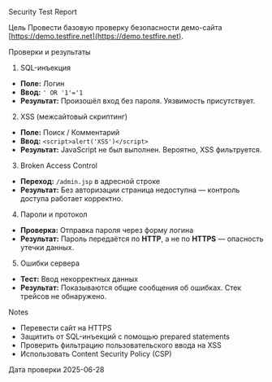 Security Test Report

Цель
Провести базовую проверку безопасности демо-сайта [https://demo.testfire.net](https://demo.testfire.net).



Проверки и результаты

1. SQL-инъекция
- **Поле:** Логин
- **Ввод:** `' OR '1'='1`
- **Результат:** Произошёл вход без пароля. Уязвимость присутствует.



2. XSS (межсайтовый скриптинг)
- **Поле:** Поиск / Комментарий
- **Ввод:** `<script>alert('XSS')</script>`
- **Результат:** JavaScript не был выполнен. Вероятно, XSS фильтруется.



3. Broken Access Control
- **Переход:** `/admin.jsp` в адресной строке
- **Результат:** Без авторизации страница недоступна — контроль доступа работает корректно.



4. Пароли и протокол
- **Проверка:** Отправка пароля через форму логина
- **Результат:** Пароль передаётся по **HTTP**, а не по **HTTPS** —  опасность утечки данных.



5. Ошибки сервера
- **Тест:** Ввод некорректных данных
- **Результат:** Показываются общие сообщения об ошибках. Стек трейсов не обнаружено.



Notes
- Перевести сайт на HTTPS
- Защитить от SQL-инъекций с помощью prepared statements
- Проверить фильтрацию пользовательского ввода на XSS
- Использовать Content Security Policy (CSP)


Дата проверки
2025-06-28
